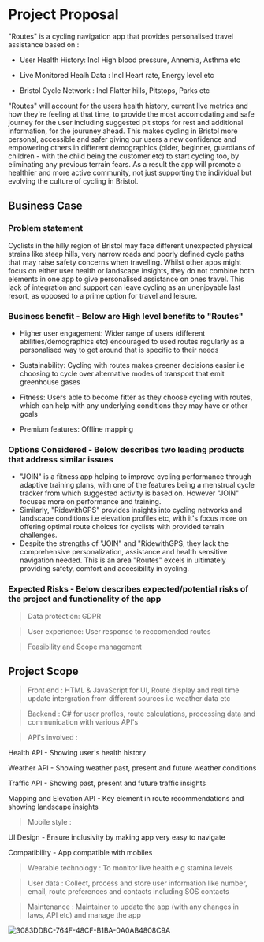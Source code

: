 # Project Proposal
"Routes" is a cycling navigation app that provides personalised travel assistance based on :

- User Health History: Incl High blood pressure, Annemia, Asthma etc

- Live Monitored Healh Data : Incl Heart rate, Energy level etc

- Bristol Cycle Network : Incl Flatter hills, Pitstops, Parks etc

"Routes" will account for the users health history, current live metrics and how they're feeling at that time, to provide the most accomodating and safe journey for the user including suggested pit stops for rest and additional information, for the jouruney ahead. This makes cycling in Bristol more personal, accessible and safer giving our users a new confidence and empowering others in different demographics (older, beginner, guardians of children - with the child being the customer etc) to start cycling too, by eliminating any previous terrain fears. As a result the app will promote a healthier and more active community, not just supporting the individual but evolving the culture of cycling in Bristol.

## Business Case

### Problem statement
Cyclists in the hilly region of Bristol may face different unexpected physical strains like steep hills, very narrow roads and poorly defined cycle paths that may raise safety concerns when travelling. Whilst other apps might focus on either user health or landscape insights, they do not combine both elements in one app to give personalised assistance on ones travel. This lack of integration and support can leave cycling as an unenjoyable last resort, as opposed to a prime option for travel and leisure.

### Business benefit - Below are High level benefits to "Routes"
- Higher user engagement: Wider range of users (different abilities/demographics etc) encouraged to used routes regularly as a personalised way to get around that is specific to their needs

- Sustainability: Cycling with routes makes greener decisions easier i.e choosing to cycle over  alternative modes of transport that emit greenhouse gases

- Fitness: Users able to become fitter as they choose cycling with routes, which can help with any underlying conditions they may have or other goals 

- Premium features: Offline mapping 


### Options Considered - Below describes two leading products that address similar issues
- "JOIN" is a fitness app helping to improve cycling performance through adaptive training plans, with one of the features being a menstrual cycle tracker from which suggested activity is based on. However "JOIN" focuses more on performance and training.
- Similarly, "RidewithGPS" provides insights into cycling networks and landscape conditions i.e elevation profiles etc, with it's focus more on offering optimal route choices for cyclists with provided terrain challenges.
- Despite the strengths of "JOIN" and "RidewithGPS, they lack the comprehensive personalization, assistance and health sensitive navigation needed. This is an area "Routes" excels in ultimately providing safety, comfort and accesibility in cycling. 

### Expected Risks - Below describes expected/potential risks of the project and functionality of the app
> Data protection: GDPR

> User experience: User response to reccomended routes

> Feasibility and Scope management  

## Project Scope

> Front end : HTML & JavaScript for UI, Route display and real time update intergration from different sources i.e weather data etc

> Backend : C# for user profles, route calculations, processing data and communication with various API's


> API's involved :

 Health API - Showing user's health history

 Weather API - Showing weather past, present and future weather conditions 
 
 Traffic API - Showing past, present and future traffic insights
 
 Mapping and Elevation API - Key element in route recommendations and showing landscape insights


 > Mobile style :

 UI Design - Ensure inclusivity by making app very easy to navigate

 Compatibility - App compatible with mobiles


 > Wearable technology : To monitor live health e.g stamina  levels


 > User data : Collect, process and store user information like number, email, route preferences and contacts including SOS contacts


 > Maintenance : Maintainer to update the app (with any changes in laws, API etc) and manage the app 


![3083DDBC-764F-48CF-B1BA-0A0AB4808C9A](https://github.com/user-attachments/assets/5bef6625-fdba-40ee-bd28-cb17c73024b7)



